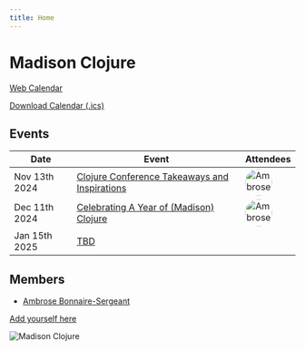 ```yaml
---
title: Home
---
```


# Madison Clojure

[Web Calendar](calendar/)

[Download Calendar (.ics)](events.ics)

## Events

| Date | Event  | Attendees |
| ------------- | ------------- | ------------- |
| Nov 13th 2024 | [Clojure Conference Takeaways and Inspirations](https://github.com/orgs/madclj/discussions/6) | <a href="https://github.com/frenchy64" title="Ambrose Bonnaire-Sergeant"><img src="https://avatars.githubusercontent.com/u/287396?u=2aa22e9ddcc23256939aa36dbd3ca60f3e260e69&v=4" alt="Ambrose Bonnaire-Sergeant" style="height:3em;display: inline-block; position: relative; overflow: hidden; border-radius: 50%;"/></a>|
| Dec 11th 2024 | [Celebrating A Year of (Madison) Clojure](https://github.com/orgs/madclj/discussions/7) | <a href="https://github.com/frenchy64" title="Ambrose Bonnaire-Sergeant"><img src="https://avatars.githubusercontent.com/u/287396?u=2aa22e9ddcc23256939aa36dbd3ca60f3e260e69&v=4" alt="Ambrose Bonnaire-Sergeant" style="height:3em;display: inline-block; position: relative; overflow: hidden; border-radius: 50%;"/></a>|
| Jan 15th 2025 | [TBD](https://www.meetup.com/madison-clojure-meetup/events/304256375) |

<!--
| Oct 25th 2024 | (Past) [Clojure/conj Community Day](https://www.meetup.com/madison-clojure-meetup/events/301052487/) ([agenda in Central time](#clojureconj-2024-community-day)) |
| Sep 11th 2024 | (Past) [Talk: The Wonders of Abstraction, Eric Normand](https://www.meetup.com/madison-clojure-meetup/events/301041832/) |
| 2024-08-07 | (Past) [Talk: Reconsidering Malli Scope, by Ambrose Bonnaire-Sergeant](https://www.meetup.com/madison-clojure-meetup/events/302380344/) |
| Aug 29th 2024 | (Past) [Talk: TBA, by Ambrose Bonnaire-Sergeant](https://www.meetup.com/madison-clojure-meetup/events/302948127) |
| 2024-10-02 | TBD |
| 2024-11-06 | TBD |
| 2024-12-04 | TBD |
-->

## Members

- [Ambrose Bonnaire-Sergeant](https://ambrosebs.com/)

[Add yourself here](https://github.com/madclj/madclj.com)

![Madison Clojure](images/madclj-logo.jpg)
